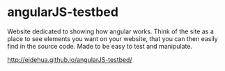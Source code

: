 # angularJS-testbed
Website dedicated to showing how angular works. Think of the site as a place to see elements you want on your website, that you can then easily find in the source code. Made to be easy to test and manipulate.

http://eidehua.github.io/angularJS-testbed/
